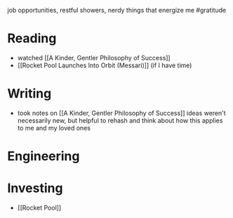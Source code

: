 job opportunities, restful showers, nerdy things that energize me #gratitude

# Reading
- watched [[A Kinder, Gentler Philosophy of Success]]
- [[Rocket Pool Launches Into Orbit (Messari)]] (if I have time)

# Writing
- took notes on [[A Kinder, Gentler Philosophy of Success]] ideas weren't necessarily new, but helpful to rehash and think about how this applies to me and my loved ones

# Engineering

# Investing
- [[Rocket Pool]]
